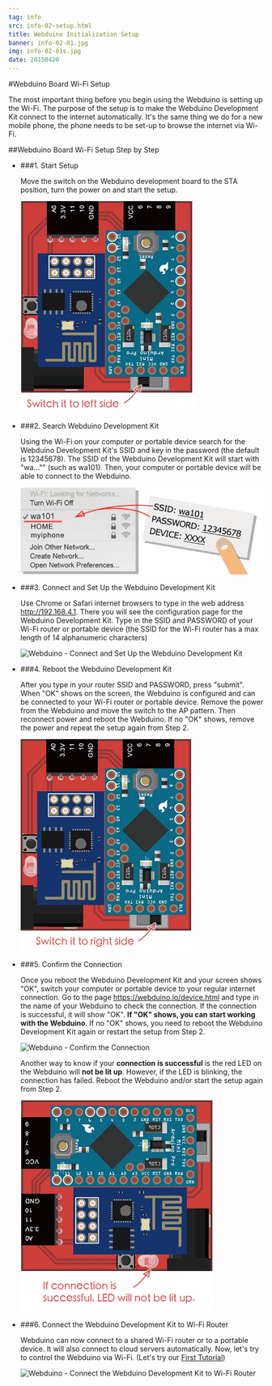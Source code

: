 ```yaml
---
tag: info
src: info-02-setup.html
title: Webduino Initialization Setup
banner: info-02-01.jpg
img: info-02-01s.jpg
date: 20150420
---
```


<!-- @@master  = ../../_layout.html-->

<!-- @@block  =  meta-->

<title>Webduino Board Wi-Fi Setup :::: Webduino = Web × Arduino</title>

<meta name="description" content="The most important thing before you begin using the Webduino is setting up the Wi-Fi. The purpose of the setup is to make the Webduino Development Kit connect to the internet automatically. It's the same thing we do for a new mobile phone, the phone needs to be set-up to browse the internet via Wi-Fi.">

<meta itemprop="description" content="The most important thing before you begin using the Webduino is setting up the Wi-Fi. The purpose of the setup is to make the Webduino Development Kit connect to the internet automatically. It's the same thing we do for a new mobile phone, the phone needs to be set-up to browse the internet via Wi-Fi.">

<meta property="og:description" content="The most important thing before you begin using the Webduino is setting up the Wi-Fi. The purpose of the setup is to make the Webduino Development Kit connect to the internet automatically. It's the same thing we do for a new mobile phone, the phone needs to be set-up to browse the internet via Wi-Fi.">

<meta property="og:title" content="Webduino Board Wi-Fi Setup" >

<meta property="og:url" content="https://webduino.io/tutorials/info-02-setup.html">

<meta property="og:image" content="https://webduino.io/img/tutorials/info-02-01s.jpg">

<meta itemprop="image" content="https://webduino.io/img/tutorials/info-02-01s.jpg">

<include src="../_include-tutorials.html"></include>

<!-- @@close-->

<!-- @@block  =  preAndNext-->

<include src="../_include-tutorials-content.html"></include>

<!-- @@close-->



<!-- @@block  =  tutorials-->
#Webduino Board Wi-Fi Setup

The most important thing before you begin using the Webduino is setting up the Wi-Fi. The purpose of the setup is to make the Webduino Development Kit connect to the internet automatically. It's the same thing we do for a new mobile phone, the phone needs to be set-up to browse the internet via Wi-Fi. 

##Webduino Board Wi-Fi Setup Step by Step

- ###1. Start Setup

	Move the switch on the Webduino development board to the STA position, turn the power on and start the setup.

	![Webduino - Start Initialization](../../img/tutorials/en/info-02-09.jpg)

- ###2. Search Webduino Development Kit

	Using the Wi-Fi on your computer or portable device search for the Webduino Development Kit's SSID and key in the password (the default is 12345678). The SSID of the Webduino Development Kit will start with "wa…"" (such as wa101). Then, your computer or portable device will be able to connect to the Webduino.

	![Webduino -  Search Webduino Development Kit](../../img/tutorials/en/info-02-04.jpg)

- ###3. Connect and Set Up the Webduino Development Kit 

	Use Chrome or Safari internet browsers to type in the web address http://192.168.4.1. There you will see the configuration page for the Webduino Development Kit. Type in the SSID and PASSWORD of your Wi-Fi router or portable device (the SSID for the Wi-Fi router has a max length of 14 alphanumeric characters)

	![Webduino - Connect and Set Up the Webduino Development Kit](../../img/tutorials/info-02-07.jpg)


- ###4. Reboot the Webduino Development Kit

	After you type in your router SSID and PASSWORD, press "submit". When "OK" shows on the screen, the Webduino is configured and can be connected to your Wi-Fi router or portable device. Remove the power from the Webduino and move the switch to the AP pattern. Then reconnect power and reboot the Webduino. If no "OK" shows, remove the power and repeat the setup again from Step 2.  

	![Webduino - Reboot the Webduino Development Kit](../../img/tutorials/en/info-02-10.jpg)

- ###5. Confirm the Connection 

	Once you reboot the Webduino Development Kit and your screen shows "OK", switch your computer or portable device to your regular internet connection. Go to the page https://webduino.io/device.html and type in the name of your Webduino to check the connection. If the connection is successful, it will show "OK".  **If "OK" shows, you can start working with the Webduino**. If no "OK" shows, you need to reboot the Webduino Development Kit again or restart the setup from Step 2.

	![Webduino - Confirm the Connection](../../img/tutorials/info-02-06.jpg)

	Another way to know if your **connection is successful** is the red LED on the Webduino will **not be lit up**. However, if the LED is blinking, the connection has failed. Reboot the Webduino and/or start the setup again from Step 2.
	
	![Webduino - Confirm the Connection](../../img/tutorials/en/info-02-11.jpg)


- ###6. Connect the Webduino Development Kit to Wi-Fi Router

	Webduino can now connect to a shared Wi-Fi router or to a portable device. It will also connect to cloud servers automatically. Now, let's try to control the Webduino via Wi-Fi. (Let's try our [First Tutorial](tutorial-01-led.html))

	![Webduino - Connect the Webduino Development Kit to Wi-Fi Router](../../img/tutorials/info-02-05.jpg)	

<!-- @@close-->